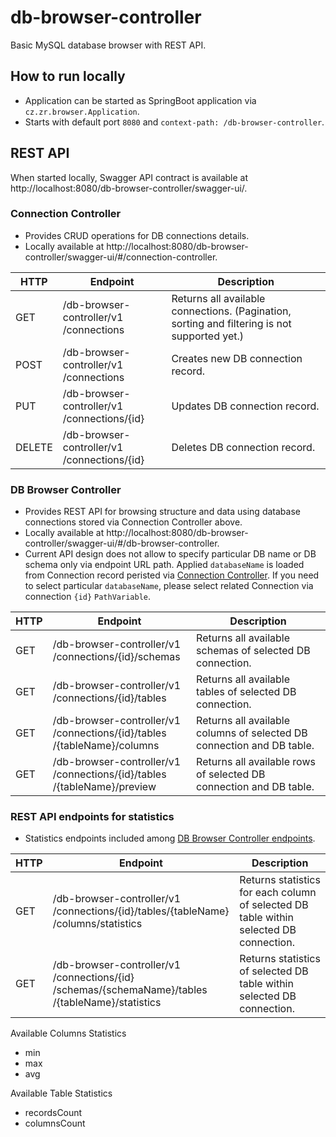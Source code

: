 # db-browser-controller

Basic MySQL database browser with REST API.

## How to run locally

* Application can be started as SpringBoot application via `cz.zr.browser.Application`.
* Starts with default port `8080` and `context-path: /db-browser-controller`.

## REST API

When started locally, Swagger API contract is available at http://localhost:8080/db-browser-controller/swagger-ui/.

### Connection Controller 
* Provides CRUD operations for DB connections details.
* Locally available at http://localhost:8080/db-browser-controller/swagger-ui/#/connection-controller.

HTTP| Endpoint | Description
--|--|--
GET | ​/db-browser-controller​/v1​/connections | Returns all available connections. (Pagination, sorting and filtering is not supported yet.)
POST | ​/db-browser-controller​/v1​/connections | Creates new DB connection record.
PUT | ​/db-browser-controller​/v1​/connections​/{id} | Updates DB connection record.
DELETE | ​/db-browser-controller​/v1​/connections​/{id} | Deletes DB connection record.

### DB Browser Controller
* Provides REST API for browsing structure and data using database connections stored via Connection Controller above.
* Locally available at http://localhost:8080/db-browser-controller/swagger-ui/#/db-browser-controller.
* Current API design does not allow to specify particular DB name or DB schema only via endpoint URL path. Applied `databaseName` is loaded from Connection record peristed via [Connection Controller](https://github.com/zruzicka/db-browser-controller#connection-controller). If you need to select particular `databaseName`, please select related Connection via connection `{id}` `PathVariable`.

HTTP| Endpoint | Description
--|--|--
GET | ​/db-browser-controller​/v1​/connections​/{id}​/schemas | Returns all available schemas of selected DB connection.
GET | ​/db-browser-controller​/v1​/connections​/{id}​/tables | Returns all available tables of selected DB connection.
GET | ​/db-browser-controller​/v1​/connections​/{id}​/tables​/{tableName}​/columns | Returns all available columns of selected DB connection and DB table.
GET | ​/db-browser-controller​/v1​/connections​/{id}​/tables​/{tableName}​/preview | Returns all available rows of selected DB connection and DB table.

### REST API endpoints for statistics
* Statistics endpoints included among [DB Browser Controller endpoints](http://localhost:8080/db-browser-controller/swagger-ui/#/db-browser-controller).

HTTP| Endpoint | Description
--|--|--
GET | ​/db-browser-controller​/v1​/connections​/{id}​/tables​/{tableName}​/columns​/statistics | Returns statistics for each column of selected DB table within selected DB connection.
GET | ​/db-browser-controller​/v1​/connections​/{id}​/schemas/{schemaName}/tables​/{tableName}​/statistics | Returns statistics of selected DB table within selected DB connection.

Available Columns Statistics
* min 
* max 
* avg

Available Table Statistics
* recordsCount
* columnsCount
